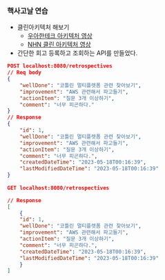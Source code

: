 ### 핵사고날 연습

- 클린아키텍처 해보기
  - [우아한테크 아키텍처 영상](https://www.youtube.com/watch?v=saxHxoUeeSw&list=WL&index=1)
  - [NHN 클린 아키텍처 영상](https://www.youtube.com/watch?v=g6Tg6_qpIVc&t=145s)
- 간단한 회고 등록하고 조회하는 API를 만들었다.

```json
POST localhost:8080/retrospectives
// Req body
{
    "wellDone": "코틀린 멀티플렛폼 관련 찾아보기",
    "improvement": "AWS 관련해서 파고들기",
    "actionItem": "질문 3개 이상하기",
    "comment": "너무 피곤하다."
}
// Response
{
    "id": 1,
    "wellDone": "코틀린 멀티플렛폼 관련 찾아보기",
    "improvement": "AWS 관련해서 파고들기",
    "actionItem": "질문 3개 이상하기",
    "comment": "너무 피곤하다.",
    "createdDateTime": "2023-05-18T00:16:39",
    "lastModifiedDateTime": "2023-05-18T00:16:39"
}
            
GET localhost:8080/retrospectives

// Response
[
    {
    "id": 1,
    "wellDone": "코틀린 멀티플렛폼 관련 찾아보기",
    "improvement": "AWS 관련해서 파고들기",
    "actionItem": "질문 3개 이상하기",
    "comment": "너무 피곤하다.",
    "createdDateTime": "2023-05-18T00:16:39",
    "lastModifiedDateTime": "2023-05-18T00:16:39"
    }
]

```